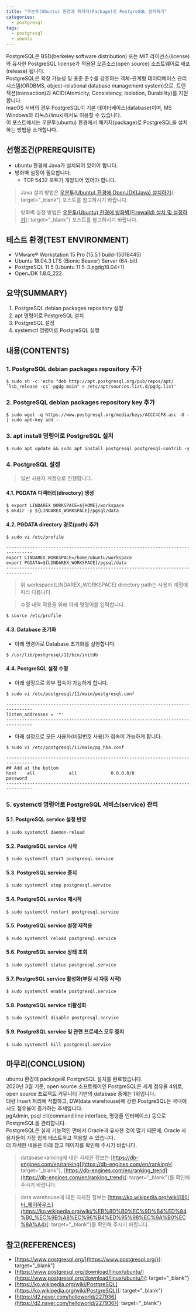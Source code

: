 ```yaml
---
title: "우분투(Ubuntu) 환경에 패키지(Package)로 PostgreSQL 설치하기"
categories: 
  - postgresql
tags: 
  - postgresql
  - ubuntu
---
```



PostgreSQL은 BSD(berkeley software distribution) 또는 MIT 라이선스(license)와 유사한 PostgreSQL license가 적용된 오픈소스(open source) 소프트웨어로 배포(release) 됩니다. <br />
PostgreSQL은 확장 가능성 및 표준 준수를 강조하는 객체-관계형 데이터베이스 관리 시스템(ORDBMS, object-relational database management system)으로, 트랜잭션(transaction)과 ACID(Atomicity, Consistency, Isolation, Durability)를 지원합니다. <br />
macOS 서버의 경우 PostgreSQL이 기본 데이터베이스(database)이며, MS Windows와 리눅스(linux)에서도 이용할 수 있습니다. <br />
이 포스트에서는 우분투(ubuntu) 환경에서 패키지(package)로 PostgreSQL을 설치하는 방법을 소개합니다.


## 선행조건(PREREQUISITE)
- ubuntu 환경에 Java가 설치되어 있어야 합니다.
- 방화벽 설정이 필요합니다.
    + TCP 5432 포트가 개방되어 있어야 합니다.

> Java 설치 방법은 [우분투(Ubuntu) 환경에 OpenJDK(Java) 설치하기](https://lindarex.github.io/ubuntu/ubuntu-openjdk-installation/){: target="\_blank"} 포스트를 참고하시기 바랍니다.

> 방화벽 설정 방법은 [우분투(Ubuntu) 환경에 방화벽(Firewalld) 설치 및 설정하기](https://lindarex.github.io/ubuntu/ubuntu-firewalld-installation/){: target="\_blank"} 포스트를 참고하시기 바랍니다.


## 테스트 환경(TEST ENVIRONMENT)
- VMware® Workstation 15 Pro (15.5.1 build-15018445)
- Ubuntu 18.04.3 LTS (Bionic Beaver) Server (64-bit)
- PostgreSQL 11.5 (Ubuntu 11.5-3.pgdg18.04+1)
- OpenJDK 1.8.0_222


## 요약(SUMMARY)
1. PostgreSQL debian packages repository 설정
2. apt 명령어로 PostgreSQL 설치
3. PostgreSQL 설정
4. systemctl 명령어로 PostgreSQL 실행


## 내용(CONTENTS)
### 1. PostgreSQL debian packages repository 추가
```console
$ sudo sh -c 'echo "deb http://apt.postgresql.org/pub/repos/apt/ `lsb_release -cs`-pgdg main" > /etc/apt/sources.list.d/pgdg.list'
```

### 2. PostgreSQL debian packages repository key 추가
```console
$ sudo wget -q https://www.postgresql.org/media/keys/ACCC4CF8.asc -O - | sudo apt-key add -
```

### 3. apt install 명령어로 PostgreSQL 설치
```console
$ sudo apt update && sudo apt install postgresql postgresql-contrib -y
```

### 4. PostgreSQL 설정

> 일반 사용자 계정으로 진행합니다.

#### 4.1. PGDATA 디렉터리(directory) 생성
```console
$ export LINDAREX_WORKSPACE=${HOME}/workspace
$ mkdir -p ${LINDAREX_WORKSPACE}/pgsql/data
```

#### 4.2. PGDATA directory 경로(path) 추가
```console
$ sudo vi /etc/profile
```

```shell
--------------------------------------------------------------------------------
export LINDAREX_WORKSPACE=/home/ubuntu/workspace
export PGDATA=${LINDAREX_WORKSPACE}/pgsql/data
--------------------------------------------------------------------------------
```

> 위 workspace(LINDAREX_WORKSPACE) directory path는 사용자 계정에 따라 다릅니다.

> 수정 내역 적용을 위해 아래 명령어를 입력합니다.
```console
$ source /etc/profile
```

#### 4.3. Database 초기화
- 아래 명령어로 Database 초기화를 실행합니다.

```console
$ /usr/lib/postgresql/11/bin/initdb
```

#### 4.4. PostgreSQL 설정 수정
- 아래 설정으로 외부 접속이 가능하게 합니다.

```console
$ sudo vi /etc/postgresql/11/main/postgresql.conf
```

```shell
--------------------------------------------------------------------------------
listen_addresses = '*'
--------------------------------------------------------------------------------
```

- 아래 설정으로 모든 사용자(비밀번호 사용)가 접속이 가능하게 합니다.

```console
$ sudo vi /etc/postgresql/11/main/pg_hba.conf
```

```shell
--------------------------------------------------------------------------------
## Add at the bottom
host    all             all             0.0.0.0/0               password
--------------------------------------------------------------------------------
```

### 5. systemctl 명령어로 PostgreSQL 서비스(service) 관리
#### 5.1. PostgreSQL service 설정 반영
```console
$ sudo systemctl daemon-reload
```

#### 5.2. PostgreSQL service 시작
```console
$ sudo systemctl start postgresql.service
```

#### 5.3. PostgreSQL service 중지
```console
$ sudo systemctl stop postgresql.service
```

#### 5.4. PostgreSQL service 재시작
```console
$ sudo systemctl restart postgresql.service
```

#### 5.5. PostgreSQL service 설정 재적용
```console
$ sudo systemctl reload postgresql.service
```

#### 5.6. PostgreSQL service 상태 조회
```console
$ sudo systemctl status postgresql.service
```

#### 5.7. PostgreSQL service 활성화(부팅 시 자동 시작)
```console
$ sudo systemctl enable postgresql.service
```

#### 5.8. PostgreSQL service 비활성화
```console
$ sudo systemctl disable postgresql.service
```

#### 5.9. PostgreSQL service 및 관련 프로세스 모두 중지
```console
$ sudo systemctl kill postgresql.service
```


## 마무리(CONCLUSION)
ubuntu 환경에 package로 PostgreSQL 설치를 완료했습니다. <br />
2020년 3월 기준, open source 소프트웨어인 PostgreSQL은 세계 점유율 4위로, open source 프로젝트 커뮤니티 기반의 database 중에는 1위입니다. <br />
대량 Insert 처리에 적합하고, DW(data warehouse)에 강한 PostgreSQL은 국내에서도 점유율이 증가하는 추세입니다. <br />
pgAdmin, psql cli(command line interface, 명령줄 인터페이스) 등으로 PostgreSQL을 관리합니다. <br />
PostgreSQL은 실제 기능적인 면에서 Oracle과 유사한 것이 많기 때문에, Oracle 사용자들이 가장 쉽게 테스트하고 적용할 수 있습니다. <br />
더 자세한 내용은 아래 참고 페이지를 확인해 주시기 바랍니다.

> database ranking에 대한 자세한 정보는 [https://db-engines.com/en/ranking](https://db-engines.com/en/ranking){: target="\_blank"}, [https://db-engines.com/en/ranking_trend](https://db-engines.com/en/ranking_trend){: target="\_blank"}를 확인해 주시기 바랍니다.

> data warehouse에 대한 자세한 정보는 [https://ko.wikipedia.org/wiki/데이터_웨어하우스](https://ko.wikipedia.org/wiki/%EB%8D%B0%EC%9D%B4%ED%84%B0_%EC%9B%A8%EC%96%B4%ED%95%98%EC%9A%B0%EC%8A%A4){: target="\_blank"}를 확인해 주시기 바랍니다.


## 참고(REFERENCES)
- [https://www.postgresql.org/](https://www.postgresql.org/){: target="\_blank"}
- [https://www.postgresql.org/download/linux/ubuntu/](https://www.postgresql.org/download/linux/ubuntu/){: target="\_blank"}
- [https://ko.wikipedia.org/wiki/PostgreSQL](https://ko.wikipedia.org/wiki/PostgreSQL){: target="\_blank"}
- [https://d2.naver.com/helloworld/227936](https://d2.naver.com/helloworld/227936){: target="\_blank"}
